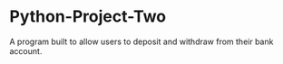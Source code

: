 # Python-Project-Two

A program built to allow users to deposit and withdraw from their bank account.

